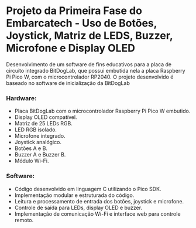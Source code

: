 # Projeto da Primeira Fase do Embarcatech - Uso de Botões, Joystick, Matriz de LEDS, Buzzer, Microfone e Display OLED
Desenvolvimento de um software de fins educativos para a placa de circuito integrado BitDogLab, que possui embutida nela a placa Raspberry Pi Pico W, com o microcontrolador RP2040. O projeto desenvolvido é baseado no software de inicialização da BitDogLab

### Hardware:

- Placa BitDogLab com o microcontrolador Raspberry Pi Pico W embutido.
- Display OLED compatível.
- Matriz de 25 LEDs RGB.
- LED RGB isolado.
- Microfone integrado.
- Joystick analógico.
- Botões A e B.
- Buzzer A e Buzzer B.
- Módulo Wi-Fi.

### Software:

- Código desenvolvido em linguagem C utilizando o Pico SDK.
- Implementação modular e estruturada do código.
- Leitura e processamento de entrada dos botões, joystick e microfone.
- Controle de saída para LEDs, display OLED e buzzer.
- Implementação de comunicação Wi-Fi e interface web para controle remoto.
